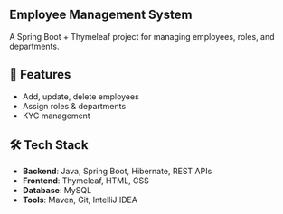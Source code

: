 ## Employee Management System

A Spring Boot + Thymeleaf project for managing employees, roles, and departments.    


## 📌 Features
- Add, update, delete employees
- Assign roles & departments
- KYC management


## 🛠️ Tech Stack
- **Backend**: Java, Spring Boot, Hibernate, REST APIs
- **Frontend**: Thymeleaf, HTML, CSS
- **Database**: MySQL
- **Tools**: Maven, Git, IntelliJ IDEA

